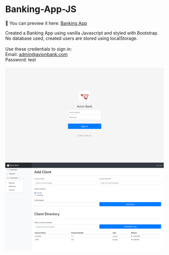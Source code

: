 # Banking-App-JS

💾 You can preview it here: [Banking App](https://lyndoncortez.github.io/batch5-activities/Banking-App-JS/)

Created a Banking App using vanilla Javascript and styled with Bootstrap. No database used, created users are stored using localStorage.
<br>
<br>
Use these credentials to sign in: <br>
Email: admin@avionbank.com <br>
Password: test
<br>
<br>
<img src="https://raw.githubusercontent.com/lyndoncortez/batch5-activities/main/Banking-App-JS/login.png">
<img src="https://raw.githubusercontent.com/lyndoncortez/batch5-activities/main/Banking-App-JS/dashboard.png">
